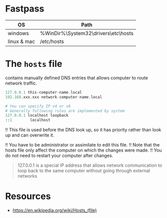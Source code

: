 # Fastpass

| OS          | Path                                    |
| ----------- | --------------------------------------- |
| windows     | %WinDir%\\System32\\drivers\\etc\\hosts |
| linux & mac | /etc/hosts                              |

# The `hosts` file

contains manually defined DNS entries that allows computer to route network traffic.

```php
127.0.0.1 this-computer-name.local
192.168.xxx.xxx network-computer-name.local

# You can specify IP v4 or v6
# Generally following rules are implemented by system
127.0.0.1 localhost loopback
::1        localhost
```

!! This file is used before the DNS look up, so it has priority rather than look up and can overwrite it.

!! You have to be administrator or assimilate to edit this file.
!! Note that the hosts file only affect the computer on which the changes were made.
!! You do not need to restart your computer after changes.

> 127.0.0.1 is a special IP address that allows network communication to loop back to the same computer without going through external networks

# Resources

- https://en.wikipedia.org/wiki/Hosts_(file)
         